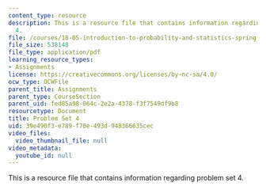 ```yaml
---
content_type: resource
description: This is a resource file that contains information regarding problem set
  4.
file: /courses/18-05-introduction-to-probability-and-statistics-spring-2014/39e490f3e789f70e493d948366635cec_MIT18_05S14_ps4.pdf
file_size: 538148
file_type: application/pdf
learning_resource_types:
- Assignments
license: https://creativecommons.org/licenses/by-nc-sa/4.0/
ocw_type: OCWFile
parent_title: Assignments
parent_type: CourseSection
parent_uid: fed85a98-064c-2e2a-4378-f3f7549df9b8
resourcetype: Document
title: Problem Set 4
uid: 39e490f3-e789-f70e-493d-948366635cec
video_files:
  video_thumbnail_file: null
video_metadata:
  youtube_id: null
---
```

This is a resource file that contains information regarding problem set 4.